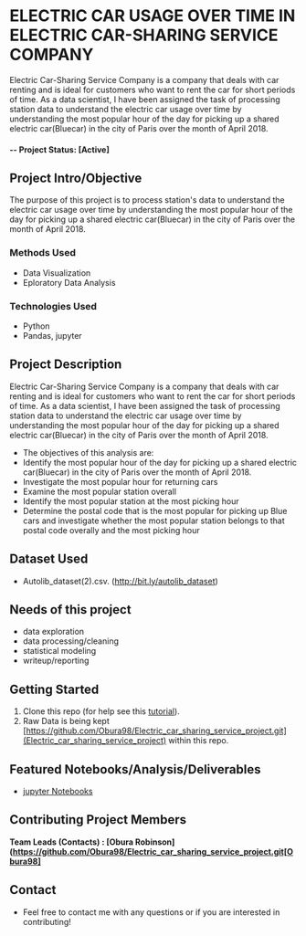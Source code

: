 # ELECTRIC CAR USAGE OVER TIME IN ELECTRIC CAR-SHARING SERVICE COMPANY
Electric Car-Sharing Service Company is a company that deals with car renting and is ideal for customers who want to rent the car for short periods of time. As a data scientist, I have been assigned the task of processing station data to understand the electric car usage over time by understanding the most popular hour of the day for picking up a shared electric car(Bluecar) in the city of Paris over the month of April 2018.


#### -- Project Status: [Active]

## Project Intro/Objective
The purpose of this project is to process station's data to understand the electric car usage over time by understanding the most popular hour of the day for picking up a shared electric car(Bluecar) in the city of Paris over the month of April 2018.


### Methods Used
* Data Visualization
* Eploratory Data Analysis

### Technologies Used
* Python
* Pandas, jupyter

## Project Description
Electric Car-Sharing Service Company is a company that deals with car renting and is ideal for customers who want to rent the car for short periods of time. As a data scientist, I have been assigned the task of processing station data to understand the electric car usage over time by understanding the most popular hour of the day for picking up a shared electric car(Bluecar) in the city of Paris over the month of April 2018.
* The objectives of this analysis are:
* Identify the most popular hour of the day for picking up a shared electric car(Bluecar) in the city of Paris over the month of April 2018.
* Investigate the most popular hour for returning cars
* Examine the most popular station overall
* Identify the most popular station at the most picking hour
* Determine the postal code that is the most popular for picking up Blue cars and investigate whether the most popular station belongs to that postal code  overally and the most picking hour
## Dataset Used
* Autolib_dataset(2).csv. (http://bit.ly/autolib_dataset)



## Needs of this project

- data exploration
- data processing/cleaning
- statistical modeling
- writeup/reporting

## Getting Started

1. Clone this repo (for help see this [tutorial](https://help.github.com/articles/cloning-a-repository/)).
2. Raw Data is being kept [https://github.com/Obura98/Electric_car_sharing_service_project.git](Electric_car_sharing_service_project) within this repo.

## Featured Notebooks/Analysis/Deliverables
* [jupyter Notebooks](link)


## Contributing Project Members

**Team Leads (Contacts) : [Obura Robinson](https://github.com/Obura98/Electric_car_sharing_service_project.git[Obura98]**


## Contact
* Feel free to contact me with any questions or if you are interested in contributing!
